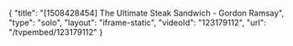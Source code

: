 {
    "title": "[1508428454] The Ultimate Steak Sandwich - Gordon Ramsay",
    "type": "solo",
    "layout": "iframe-static",
    "videoId": "123179112",
    "url": "\/tvpembed\/123179112"
}